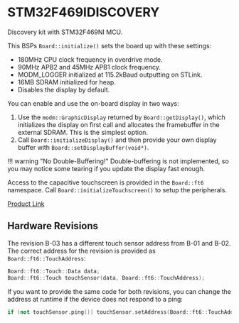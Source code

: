 # STM32F469IDISCOVERY

Discovery kit with STM32F469NI MCU.

This BSPs `Board::initialize()` sets the board up with these settings:

- 180MHz CPU clock frequency in overdrive mode.
- 90MHz APB2 and 45MHz APB1 clock frequency.
- MODM_LOGGER initialized at 115.2kBaud outputting on STLink.
- 16MB SDRAM initialized for heap.
- Disables the display by default.

You can enable and use the on-board display in two ways:

1. Use the `modm::GraphicDisplay` returned by `Board::getDisplay()`, which
   initializes the display on first call and allocates the framebuffer in the
   external SDRAM. This is the simplest option.
2. Call `Board::initializeDisplay()` and then provide your own display buffer
   with `Board::setDisplayBuffer(void*)`.

!!! warning "No Double-Buffering!"
    Double-buffering is not implemented, so you may notice some tearing if you
    update the display fast enough.

Access to the capacitive touchscreen is provided in the `Board::ft6` namespace.
Call `Board::initializeTouchscreen()` to setup the peripherals.

[Product Link](https://www.st.com/en/evaluation-tools/32f469idiscovery.html)


## Hardware Revisions

The revision B-03 has a different touch sensor address from B-01 and B-02.
The correct address for the revision is provided as `Board::ft6::TouchAddress`:

```cpp
Board::ft6::Touch::Data data;
Board::ft6::Touch touchSensor(data, Board::ft6::TouchAddress);
```

If you want to provide the same code for both revisions, you can change the
address at runtime if the device does not respond to a ping:

```cpp
if (not touchSensor.ping()) touchSensor.setAddress(Board::ft6::TouchAddress2);
```
